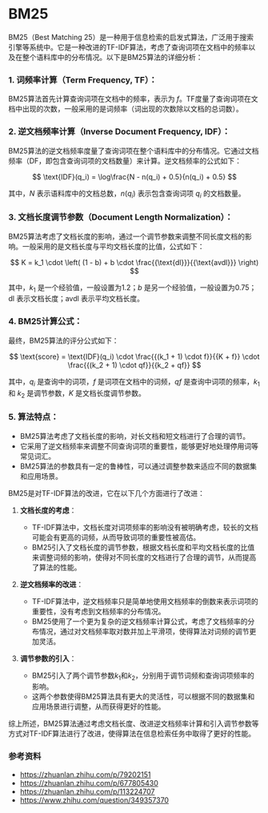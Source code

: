 # BM25
BM25（Best Matching 25）是一种用于信息检索的启发式算法，广泛用于搜索引擎等系统中。它是一种改进的TF-IDF算法，考虑了查询词项在文档中的频率以及在整个语料库中的分布情况。以下是BM25算法的详细分析：

### 1. 词频率计算（Term Frequency, TF）：
BM25算法首先计算查询词项在文档中的频率，表示为 $f$。TF度量了查询词项在文档中出现的次数，一般采用的是词频率（词出现的次数除以文档的总词数）。

### 2. 逆文档频率计算（Inverse Document Frequency, IDF）：
BM25算法的逆文档频率度量了查询词项在整个语料库中的分布情况。它通过文档频率（DF，即包含查询词项的文档数量）来计算。逆文档频率的公式如下：

$$
\text{IDF}(q_i) = \log\frac{N - n(q_i) + 0.5}{n(q_i) + 0.5}
$$

其中，$N$ 表示语料库中的文档总数，$n(q_i)$ 表示包含查询词项 $q_i$ 的文档数量。

### 3. 文档长度调节参数（Document Length Normalization）：
BM25算法考虑了文档长度的影响，通过一个调节参数来调整不同长度文档的影响。一般采用的是文档长度与平均文档长度的比值，公式如下：

$$
K = k_1 \cdot \left( (1 - b) + b \cdot \frac{{\text{dl}}}{{\text{avdl}}} \right)
$$

其中，$k_1$ 是一个经验值，一般设置为1.2；$b$ 是另一个经验值，一般设置为0.75；$\text{dl}$ 表示文档长度；$\text{avdl}$ 表示平均文档长度。

### 4. BM25计算公式：
最终，BM25算法的评分公式如下：

$$
\text{score} = \text{IDF}(q_i) \cdot \frac{{(k_1 + 1) \cdot f}}{{K + f}} \cdot \frac{{(k_2 + 1) \cdot qf}}{{k_2 + qf}}
$$

其中，$q_i$ 是查询中的词项，$f$ 是词项在文档中的词频，$qf$ 是查询中词项的频率，$k_1$ 和 $k_2$ 是调节参数，$K$ 是文档长度调节参数。

### 5. 算法特点：
- BM25算法考虑了文档长度的影响，对长文档和短文档进行了合理的调节。
- 它采用了逆文档频率来调整不同查询词项的重要性，能够更好地处理停用词等常见词汇。
- BM25算法的参数具有一定的鲁棒性，可以通过调整参数来适应不同的数据集和应用场景。

BM25是对TF-IDF算法的改进，它在以下几个方面进行了改进：

1. **文档长度的考虑**：
   - TF-IDF算法中，文档长度对词项频率的影响没有被明确考虑，较长的文档可能会有更高的词频，从而导致词项的重要性被高估。
   - BM25引入了文档长度的调节参数，根据文档长度和平均文档长度的比值来调整词频的影响，使得对不同长度的文档进行了合理的调节，从而提高了算法的性能。

2. **逆文档频率的改进**：
   - TF-IDF算法中，逆文档频率只是简单地使用文档频率的倒数来表示词项的重要性，没有考虑到文档频率的分布情况。
   - BM25使用了一个更为复杂的逆文档频率计算公式，考虑了文档频率的分布情况，通过对文档频率取对数并加上平滑项，使得算法对词频的调节更加灵活。

3. **调节参数的引入**：
   - BM25引入了两个调节参数$k_1$和$k_2$，分别用于调节词频和查询词项频率的影响。
   - 这两个参数使得BM25算法具有更大的灵活性，可以根据不同的数据集和应用场景进行调整，从而获得更好的性能。

综上所述，BM25算法通过考虑文档长度、改进逆文档频率计算和引入调节参数等方式对TF-IDF算法进行了改进，使得算法在信息检索任务中取得了更好的性能。


### 参考资料

- https://zhuanlan.zhihu.com/p/79202151
- https://zhuanlan.zhihu.com/p/677805430
- https://zhuanlan.zhihu.com/p/113224707
- https://www.zhihu.com/question/349357370